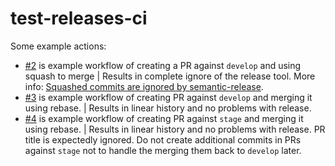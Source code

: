 # test-releases-ci

Some example actions:

- [#2](https://github.com/yegorgunko/test-releases-ci/pulls/2) is example workflow of creating a PR against `develop` and using squash to merge | Results in complete ignore of the release tool. More info: [Squashed commits are ignored by semantic-release](https://semantic-release.gitbook.io/semantic-release/support/troubleshooting#squashed-commits-are-ignored-by-semantic-release).
- [#3](https://github.com/yegorgunko/test-releases-ci/pulls/3) is example workflow of creating PR against `develop` and merging it using rebase. | Results in linear history and no problems with release.
- [#4](https://github.com/yegorgunko/test-releases-ci/pulls/4) is example workflow of creating PR against `stage` and merging it using rebase. | Results in linear history and no problems with release. PR title is expectedly ignored. Do not create additional commits in PRs against `stage` not to handle the merging them back to `develop` later.
